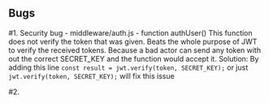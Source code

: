 ## Bugs 

#1. Security bug - middleware/auth.js - function authUser()
This function does not verify the token that was given. Beats the whole purpose of JWT to verify the received tokens.
Because a bad actor can send any token with out the correct SECRET_KEY and the function would accept it.
Solution:
By adding this line
`const result = jwt.verify(token, SECRET_KEY);`
or just `jwt.verify(token, SECRET_KEY);` will fix this issue


#2. 